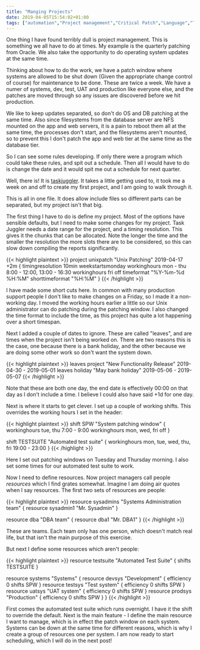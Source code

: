 ```yaml
---
title: "Manging Projects"
date: 2019-04-05T15:54:02+01:00
tags: ["automation","Project management","Critical Patch","Language","TaskJuggler"]
---
```


One thing I have found terribly dull is project management. This is something we all have to do at times.
My example is the quarterly patching from Oracle. We also take the opportunity to do operating system
updates at the same time.

Thinking about how to do the work, we have a patch window where systems are allowed to be shut down (Given
the appropriate change control of course) for maintenance to be done. These are twice a week. We have a numer
of systems, dev, test, UAT and production like everyone else, and the patches are moved through 
so any issues are discovered before we hit production.

We like to keep updates separated, so don't do OS and DB patching at the same time. Also since filesystems
from the database server are NFS mounted on the app and web servers, it is a pain to reboot them all at the
same time, the processes don't start, and the filesystems aren't mounted, so to prevent this I don't patch
the app and web tier at the same time as the database tier.

So I can see some rules developing. If only there were a program which could take these rules, and spit
out a schedule. Then all I would have to do is change the date and it would spit me out a schedule for
next quarter.

Well, there is! It is [taskjuggler](http://taskjuggler.org). It takes a little getting used to, it took
me a week on and off to create my first project, and I am going to walk through it.

This is all in one file. It does allow include files so different parts can be separated, but my
project isn't that big.

The first thing I have to do is define my project. Most of the options have sensible defaults, but I need
to make some changes for my project. Task Juggler needs a date range for the project, and a timing resolution.
This gives it the chunks that can be allocated. Note the longer the time and the smaller the resolution the more
slots there are to be considered, so this can slow down compiling the reports significantly.

{{< highlight plaintext >}}
project unixpatch "Unix Patching" 2019-04-17 +2m {
  timingresolution 10min
  weekstartsmonday
  workinghours mon - thu 8:00 - 12:00, 13:00 - 16:30
  workinghours fri off
  timeformat "%Y-%m-%d %H:%M"
  shorttimeformat "%H:%M"
}
{{< /highlight >}}

I have made some short cuts here. In common with many production support people I don't like to make changes
on a Friday, so I made it a non-working day. I moved the working hours earlier a little so our Unix
administrator can do patching during the patching window. I also changed the time format to include the time,
as this project has quite a lot happening over a short timespan.

Next I added a couple of dates to ignore. These are called "leaves", and are times when the project isn't
being worked on. There are two reasons this is the case, one because there is a bank holiday, and the
other because we are doing some other work so don't want the system down.

{{< highlight plaintext >}}
leaves project "New Functionality Release" 2019-04-30 - 2019-05-01
leaves holiday "May bank holiday" 2019-05-06 - 2019-05-07
{{< /highlight >}}

Note that these are both one day, the end date is effectively 00:00 on that day as I don't include a time.
I believe I could also have said +1d for one day.

Next is where it starts to get clever. I set up a couple of working shifts. This overrides the working
hours I set in the header:

{{< highlight plaintext >}}
shift SPW "System patching window" {
  workinghours tue, thu 7:00 - 9:00
  workinghours mon, wed, fri off
}

shift TESTSUITE "Automated test suite" {
  workinghours mon, tue, wed, thu, fri 19:00 - 23:00
}
{{< /highlight >}}

Here I set out patching windows on Tuesday and Thursday morning. I also set some times for our automated
test suite to work. 

Now I need to define resources. Now project managers call people _resources_ which I find grates somewhat.
Imagine I am doing air quotes when I say resources. The first two sets of resources are people:

{{< highlight plaintext >}}
resource sysadmins "Systems Administration team" {
  resource sysadmin1 "Mr. Sysadmin"
}

resource dba "DBA team" {
  resource dba1 "Mr. DBA1"
}
{{< /highlight >}}

These are teams. Each team only has one person, which doesn't match real life, but that isn't the main
purpose of this exercise.

But next I define some resources which aren't people:

{{< highlight plaintext >}}
resource testsuite "Automated Test Suite" {
  shifts TESTSUITE
}

resource systems "Systems" {
  resource devsys "Development" {
    efficiency 0
    shifts SPW
  }
  resource testsys "Test system" {
    efficiency 0
    shifts SPW
  }
  resource uatsys "UAT system" {
    efficiency 0
    shifts SPW
  }
  resource prodsys "Production" {
    efficiency 0
    shifts SPW
  }
}
{{< /highlight >}}

First comes the automated test suite which runs overnight. I have it the shift to override the default.
Next is the main feature - I define the main resource I want to manage, which is in effect the patch
window on each system. Systems can be down at the same time for different reasons, which is why I
create a group of resources one per system. I am now ready to start scheduling, which I will do 
in the next post!
